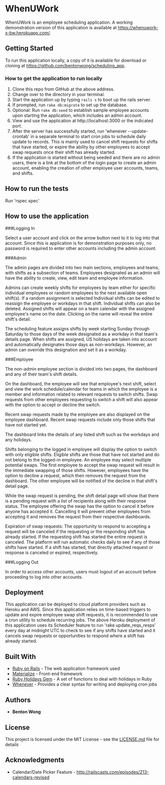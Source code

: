 # WhenUWork

WhenUWork is an employee scheduling application.  A working demonstration version of this application is available at https://whenuwork-x-bw.herokuapp.com/.

## Getting Started

To run this application locally, a copy of it is available for download or cloning at https://github.com/bentonwong/scheduling_app.

### How to get the application to run locally

1. Clone this repo from GitHub at the above address.
2. Change over to the directory in your terminal.
3. Start the application up by typing `rails s` to boot up the rails server.
4. If prompted, run `rake db:migrate` to set up the database.
5. Optional: Run `rake db:seed` to establish sample employee accounts upon starting the application, which includes an admin account.
6. View and use the application at http://localhost:3000 or the indicated port.
7. After the server has successfully started, run 'whenever --update-crontab' in a separate terminal to start cron jobs to schedule daily update to records.  This is mainly used to cancel shift requests for shifts that have started, or expire the ability by other employees to accept swap requests once their shift has already started.
8. If the application is started without being seeded and there are no admin users, there is a link at the bottom of the login page to create an admin account, enabling the creation of other employee user accounts, teams, and shifts.

## How to run the tests

Run 'rspec spec'

## How to use the application

###Logging In

Select a user account and click on the arrow button next to it to log into that account. Since this is application is for demonstration purposes only, no password is required to enter other accounts including the admin account.

###Admin

The admin pages are divided into two main sections, employees and teams, with shifts as a subsection of teams.  Employees designated as an admin will have the ability to create, view, edit team and employee information.  

Admins can create weekly shifts for employees by team either for specific individual employees or random employees to the next available open shift(s). If a random assignment is selected  Individual shifts can be edited to reassign the employee or workdays in that shift.  Individual shifts can also be deleted.  Assigned shifts will appear on a team calendar with the assigned employee's name on the date.  Clicking on the name will reveal the entire shift's detail.

The scheduling feature assigns shifts by week starting Sunday through Saturday to those days of the week designated as a workday in that team's details page.  When shifts are assigned, US holidays are taken into account and automatically designates those days as non-workdays.  However, an admin can override this designation and set it as a workday.

###Employee

The non-admin employee section is divided into two pages, the dashboard and any of their team's shift details.

On the dashboard, the employee will see that employee's next shift, select and view the work schedule/calendar for teams in which the employee is a member and information related to relevant requests to switch shifts.  Swap requests from other employees requesting to switch a shift will also appear with the option to accept or decline the switch.

Recent swap requests made by the employee are also displayed on the employee dashboard.  Recent swap requests include only those shifts that have not started yet.

The dashboard links the details of any listed shift such as the workdays and any holidays.  

Shifts belonging to the logged in employee will display the option to switch with only eligible shifts.  Eligible shifts are those that have not started and do not belong to the logged-in employee.  An employee may select multiple potential swaps.  The first employee to accept the swap request will result in the immediate swapping of those shifts.  However, employees have the option to decline a request, which then removes the request from the dashboard.  The other employee will be notified of the decline in that shift's detail page.

While the swap request is pending, the shift detail page will show that there is a pending request with a list of recipients along with their response status.  The employee offering the swap has the option to cancel it before anyone has accepted it.  Cancelling it will prevent other employees from accepting it and removes the request from their respective dashboards.

Expiration of swap requests: The opportunity to respond to accepting a request will be canceled if the requesting or the responding shift has already started.  If the requesting shift has started the entire request is canceled.  The platform will run automatic checks daily to see if any of those shifts have started.  If a shift has started, that directly attached request or response is canceled or expired, respectively.

###Logging Out

In order to access other accounts, users must logout of an account before proceeding to log into other accounts.

## Deployment

This application can be deployed to cloud platform providers such as Heroku and AWS.  Since this application relies on time-based triggers to update and expire employee swap shift requests, it is recommended to use a cron utility to schedule recurring jobs.  The above Heroku deployment of this application uses its Scheduler feature to run 'rake update_reqs_resps' every day at midnight UTC to check to see if any shifts have started and it cancels swap requests or opportunities to respond where a shift has already started.

## Built With

* [Ruby on Rails](http://rubyonrails.org/) - The web application framework used
* [Materialize](http://materializecss.com/) - Front-end framework
* [Ruby Holidays Gem](https://github.com/holidays/holidays) - A set of functions to deal with holidays in Ruby
* [Whenever](https://github.com/javan/whenever) - Provides a clear syntax for writing and deploying cron jobs

## Authors

* **Benton Wong**

## License

This project is licensed under the MIT License - see the [LICENSE.md](LICENSE.md) file for details

## Acknowledgments

* Calendar/Date Picker Feature - http://railscasts.com/episodes/213-calendars-revised
